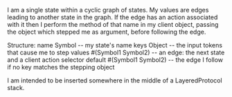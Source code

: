 I am a single state within a cyclic graph of states.  My values are edges leading to another state in the graph.  If the edge has an action associated with it then I perform the method of that name in my client object, passing the object which stepped me as argument, before following the edge.

Structure:
 name		Symbol				-- my state's name
 keys		Object				-- the input tokens that cause me to step
 values		#(Symbol1 Symbol2)	-- an edge: the next state and a client action selector
 default		#(Symbol1 Symbol2)	-- the edge I follow if no key matches the stepping object

I am intended to be inserted somewhere in the middle of a LayeredProtocol stack.